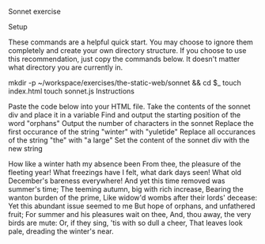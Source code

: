 
Sonnet exercise

Setup

These commands are a helpful quick start. You may choose to ignore them completely and create your own directory structure. If you choose to use this recommendation, just copy the commands below. It doesn't matter what directory you are currently in.

mkdir -p ~/workspace/exercises/the-static-web/sonnet && cd $_
touch index.html
touch sonnet.js
Instructions

Paste the code below into your HTML file.
Take the contents of the sonnet div and place it in a variable
Find and output the starting position of the word "orphans"
Output the number of characters in the sonnet
Replace the first occurance of the string "winter" with "yuletide"
Replace all occurances of the string "the" with "a large"
Set the content of the sonnet div with the new string
<div id="sonnet">
How like a winter hath my absence been
From thee, the pleasure of the fleeting year!
What freezings have I felt, what dark days seen!
What old December's bareness everywhere!
And yet this time removed was summer's time;
The teeming autumn, big with rich increase,
Bearing the wanton burden of the prime,
Like widow'd wombs after their lords' decease:
Yet this abundant issue seemed to me
But hope of orphans, and unfathered fruit;
For summer and his pleasures wait on thee,
And, thou away, the very birds are mute:
   Or, if they sing, 'tis with so dull a cheer,
   That leaves look pale, dreading the winter's near.
</div>